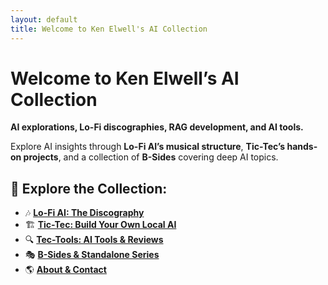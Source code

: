 ```yaml
---
layout: default
title: Welcome to Ken Elwell's AI Collection
---
```


# Welcome to Ken Elwell’s AI Collection  
**AI explorations, Lo-Fi discographies, RAG development, and AI tools.**  

Explore AI insights through **Lo-Fi AI’s musical structure**, **Tic-Tec’s hands-on projects**, and a collection of **B-Sides** covering deep AI topics.  

## 🚀 Explore the Collection:
- 🎶 [**Lo-Fi AI: The Discography**](lo-fi-ai.md)  
- 🏗️ [**Tic-Tec: Build Your Own Local AI**](tic-tec.md)  
- 🔍 [**Tec-Tools: AI Tools & Reviews**](tec-tools.md)  
- 🎭 [**B-Sides & Standalone Series**](b-sides.md)  
- 🌎 [**About & Contact**](about.md)  
